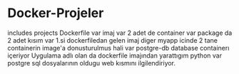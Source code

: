 # Docker-Projeler
includes projects 
Dockerfile var imaj var 2 adet de container var
package da 2 adet kısım var 1.si dockerfiledan gelen imaj
diger myapp icinde 2 tane containerin image'a donusturulmus hali var
postgre-db database containerı içeriyor
Uygulama adlı olan da dockerfile imajından yarattıgım python var postgre sql dosyalarının oldugu web kısmını ilgilendiriyor.
